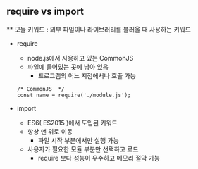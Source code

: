 ## require vs import
** 모듈 키워드 : 외부 파일이나 라이브러리를 불러올 때 사용하는 키워드
- require
  - node.js에서 사용하고 있는 CommonJS
  - 파일에 들어있는 곳에 남아 있음
      - 프로그램의 어느 지점에서나 호출 가능

  ```tsx
  /* CommonJS  */
  const name = require('./module.js');
  ```

- import
  - ES6( ES2015 )에서 도입된 키워드
  - 항상 맨 위로 이동
      - 파일 시작 부분에서만 실행 가능
  - 사용자가 필요한 모듈 부분만 선택하고 로드
      - require 보다 성능이 우수하고 메모리 절약 가능
